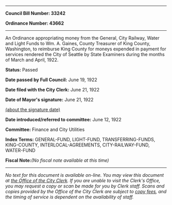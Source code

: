 

********

**Council Bill Number: 33242**
   
**Ordinance Number: 43662**
********

 An Ordinance appropriating money from the General, City Railway, Water and Light Funds to Wm. A. Gaines, County Treasurer of King County, Washington, to reimburse King County for moneys expended in payment for services rendered the City of Seattle by State Examiners during the months of March and April, 1922.

**Status:** Passed
   
**Date passed by Full Council:** June 19, 1922
   
**Date filed with the City Clerk:** June 21, 1922
   
**Date of Mayor's signature:** June 21, 1922
   
[(about the signature date)](/~public/approvaldate.htm)
   
   
   
**Date introduced/referred to committee:** June 12, 1922
   
**Committee:** Finance and City Utilities
   
   
**Index Terms:** GENERAL-FUND, LIGHT-FUND, TRANSFERRING-FUNDS, KING-COUNTY, INTERLOCAL-AGREEMENTS, CITY-RAILWAY-FUND, WATER-FUND

**Fiscal Note:**_(No fiscal note available at this time)_
********

_No text for this document is available on-line. You may view this document at [the Office of the City Clerk](http://www.seattle.gov/leg/clerk/contactUs.htm). If you are unable to visit the Clerk's Office, you may request a copy or scan be made for you by Clerk staff. Scans and copies provided by the Office of the City Clerk are subject to [copy fees](http://clerk.seattle.gov/~public/clerkfees.htm), and the timing of service is dependent on the availability of staff._

